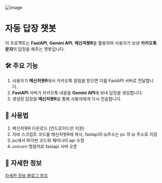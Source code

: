![image](https://github.com/user-attachments/assets/a3676dba-f3dc-489b-b0e0-802038f09b78)


# 자동 답장 챗봇

이 프로젝트는 **FastAPI**, **Gemini API**, **메신저봇R**을 활용하여 사용자가 보낸 **카카오톡 문자**의  답장을 해주는 챗봇입니다.

## 🛠 주요 기능
1. 사용자가 **메신저봇R**에서 카카오톡 알림을 받으면 이를 FastAPI 서버로 전달합니다.
2. **FastAPI** 서버가 카카오톡 내용을 **Gemini API**에 보내 답장을 생성합니다.
3. 생성된 답장을 **메신저봇R**을 통해 사용자에게 다시 전송합니다.

## 🚀 사용법

1. 메신저봇R 다운로드 (안드로이드만 지원)
2. 자바 스크립트 코드를 메신저봇R에 복사, fastapi의 ip주소는 pc 의 ip 주소로 지정
3. pc에서 파이썬 코드와 제미나이 api 수정
4. uvicorn 명령어로 fastapi 서버 오픈



## 🚀 자세한 정보
[자세한 정보 블로그 참조](https://velog.io/@kty8600/%EB%A9%94%EC%8B%A0%EC%A0%80%EB%B4%87R%EA%B3%BC-gemini-api%EB%A5%BC-%ED%99%9C%EC%9A%A9%ED%95%9C-%EC%B9%B4%EC%B9%B4%EC%98%A4%ED%86%A1-chatbot-%EB%A7%8C%EB%93%A4%EA%B8%B0)
